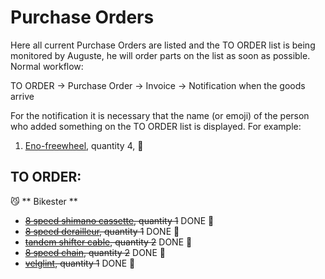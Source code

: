 
Purchase Orders
===============

Here all current Purchase Orders are listed and the TO ORDER list is being monitored by Auguste, he will order parts on the list as soon as possible. Normal workflow:

TO ORDER -> Purchase Order -> Invoice -> Notification when the goods arrive

For the notification it is necessary that the name (or emoji) of the person who added something on the TO ORDER list is displayed. For example:

1. [Eno-freewheel](http://sickbikeparts.com/front-freewheel-heavy-duty/), quantity 4, :hear_no_evil:

TO ORDER:
---------

:smirk_cat: ** Bikester **
- ~~[8 speed shimano cassette](https://www.bikester.be/fietsonderdelen/fietsketting-cassette/cassette-6-7-8-voudig/335180.html), quantity 1~~ DONE :hear_no_evil:
- ~~[8 speed derailleur](https://www.bikester.be/shimano-altus-rd-m310-achterderailleur-7-8-fach-kurz-zwart-707645.html), quantity 1~~ DONE :hear_no_evil:
- ~~[tandem shifter cable](https://www.bikester.be/shimano-tandem-stainless-schakelkabel-12x3000mm-zilver-695544.html?eqrecqid=d79e7751-d35f-11e7-a1ad-002421dde24d), quantity 2~~ DONE :hear_no_evil:
- ~~[8 speed chain](https://www.bikester.be/fietsonderdelen/fiets-cassettes-fietskettingen/678-speed-kettingen/224138.html), quantity 2~~ DONE :hear_no_evil:
- ~~[velglint](https://www.bikester.be/schwalbe-tubeless-velglint-10m-x-25mm-blauw-401944.html), quantity 1~~ DONE :hear_no_evil:

